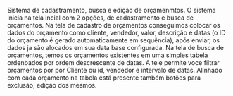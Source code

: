 Sistema de cadastramento, busca e edição de orçamenmtos.
O sistema inicia na tela incial com 2 opções, de cadastramento e busca de orçamentos. 
Na tela de cadastro de orçamentos conseguimos colocar os dados do orçamento como cliente, vendedor, valor, descrição e datas (o ID do orçamento é gerado automaticamente em sequência), após enviar, os dados ja são alocados em sua data base configurada.
Na tela de busca de orçamentos, temos os orçamentos existentes em uma simples tabela ordenbados por ordem descrescente de datas. A tele permite voce filtrar orçamentos por por Cliente ou id, vendedor e intervalo de datas. Alinhado com cada orçamento na tabela está presente também botões para exclusão, edição dos mesmos.
